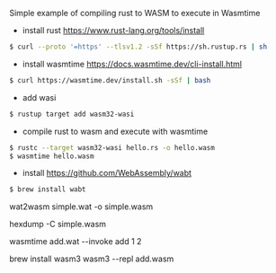 Simple example of compiling rust to WASM to execute in Wasmtime

- install rust https://www.rust-lang.org/tools/install
```bash
$ curl --proto '=https' --tlsv1.2 -sSf https://sh.rustup.rs | sh
```
- install wasmtime https://docs.wasmtime.dev/cli-install.html
```bash
$ curl https://wasmtime.dev/install.sh -sSf | bash
```
- add wasi
```bash
$ rustup target add wasm32-wasi
```
- compile rust to wasm and execute with wasmtime
```bash
$ rustc --target wasm32-wasi hello.rs -o hello.wasm
$ wasmtime hello.wasm 
```
- install https://github.com/WebAssembly/wabt
```bash
$ brew install wabt
```

wat2wasm simple.wat -o simple.wasm

hexdump -C simple.wasm

wasmtime add.wat --invoke add 1 2

brew install wasm3
wasm3 --repl add.wasm
